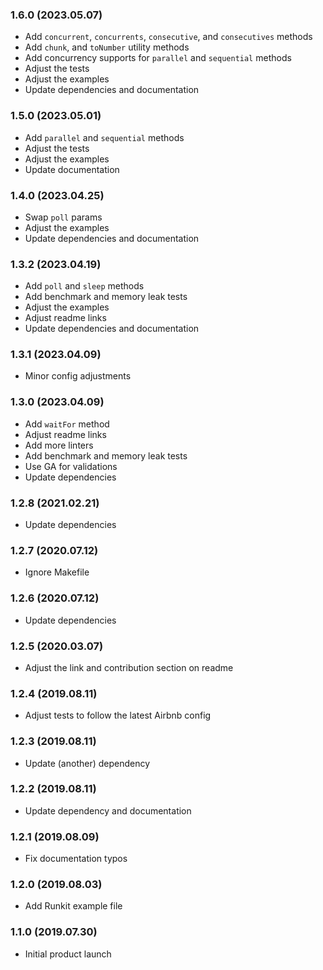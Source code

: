 ### 1.6.0 (2023.05.07)

* Add `concurrent`, `concurrents`, `consecutive`, and `consecutives` methods
* Add `chunk`, and `toNumber` utility methods
* Add concurrency supports for `parallel` and `sequential` methods
* Adjust the tests
* Adjust the examples
* Update dependencies and documentation

### 1.5.0 (2023.05.01)

* Add `parallel` and `sequential` methods
* Adjust the tests
* Adjust the examples
* Update documentation

### 1.4.0 (2023.04.25)

* Swap `poll` params
* Adjust the examples
* Update dependencies and documentation

### 1.3.2 (2023.04.19)

* Add `poll` and `sleep` methods
* Add benchmark and memory leak tests
* Adjust the examples
* Adjust readme links
* Update dependencies and documentation

### 1.3.1 (2023.04.09)

* Minor config adjustments

### 1.3.0 (2023.04.09)

* Add `waitFor` method
* Adjust readme links
* Add more linters
* Add benchmark and memory leak tests
* Use GA for validations
* Update dependencies

### 1.2.8 (2021.02.21)

* Update dependencies

### 1.2.7 (2020.07.12)

* Ignore Makefile

### 1.2.6 (2020.07.12)

* Update dependencies

### 1.2.5 (2020.03.07)

* Adjust the link and contribution section on readme

### 1.2.4 (2019.08.11)

* Adjust tests to follow the latest Airbnb config

### 1.2.3 (2019.08.11)

* Update (another) dependency

### 1.2.2 (2019.08.11)

* Update dependency and documentation

### 1.2.1 (2019.08.09)

* Fix documentation typos

### 1.2.0 (2019.08.03)

* Add Runkit example file

### 1.1.0 (2019.07.30)

* Initial product launch
